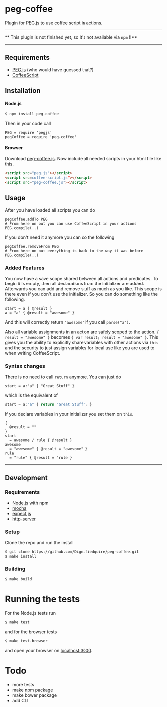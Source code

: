 peg-coffee
==========

Plugin for PEG.js to use coffee script in actions.

---

** This plugin is not finished yet, so it's not available via `npm` !!**

---

## Requirements

* [PEG.js](http://pegjs.majda.cz/) (who would have guessed that?)
* [CoffeeScript](http://coffeescript.org/)

## Installation

#### Node.js

```bash
$ npm install peg-coffee
```
Then in your code call
```coffee-script
PEG = require 'pegjs'
pegCoffee = require 'peg-coffee'
```

#### Browser

Download
[peg-coffee.js](https://raw.github.com/Dignifiedquire/peg-coffee/master/lib/peg-coffee.js).
Now include all needed scripts in your html file like this.
```html
<script src="peg.js"></script>
<script src=coffee-script.js"></script>
<script src="peg-coffee.js"></script>
```

## Usage
After you have loaded all scripts you can do

```coffee-script
pegCoffee.addTo PEG
# From here on out you can use CoffeeScript in your actions
PEG.compile(..)
```
If you don't need it anymore you can do the following
```coffee-script
pegCoffee.removeFrom PEG
# From here on out everything is back to the way it was before
PEG.compile(..)
```

### Added Features
You now have a save scope shared between all actions and predicates. 
To begin it is empty, then all declarations from the initializer are
added. Afterwards you can add and remove stuff as much as you like.
This scope is there even if you don't use the initializer. So you can
do something like the following.
```coffee-script
start = a { @result }
a = "a" { @result = "awesome" }
```
And this will correctly return `"awesome"` if you call `parse("a")`.

Also all variable assignments in an action are safely scoped to the
action. `{ result = "awesome" }` becomes `{ var result; result =
"awesome" }`. This gives you the ability to explicitly share variables
with other actions via `this` and the security to just assign
variables for local use like you are used to when writing CoffeeScript.


### Syntax changes
There is no need to call `return` anymore. You can just do
```coffee-script
start = a:"a" { "Great Stuff" }
```
which is the equivalent of

```javascript
start = a:"a" { return "Great Stuff"; }
```

If you declare variables in your initializer you set them on `this`.
```coffee-script
{
  @result = ""
}
start
  = awesome / rule { @result }
awesome
  = "awesome" { @result = "awesome" }
rule
  = "rule" { @result = "rule }
```



-------------

## Development


### Requirements

* [Node.js](http://nodejs.org/) with npm
* [mocha](http://visionmedia.github.com/mocha/)
* [expect.js](https://github.com/LearnBoost/expect.js)
* [http-server](https://github.com/nodeapps/http-server)


### Setup

Clone the repo and run the install
```bash
$ git clone https://github.com/Dignifiedquire/peg-coffee.git
$ make install
```

### Building

```bash
$ make build
```

# Running the tests

For the Node.js tests run
```bash
$ make test
```
and for the browser tests
```bash
$ make test-browser
```
and open your browser on [localhost:3000](http://localhost:3000).



# Todo

* more tests
* make npm package
* make bower package
* add CLI 
